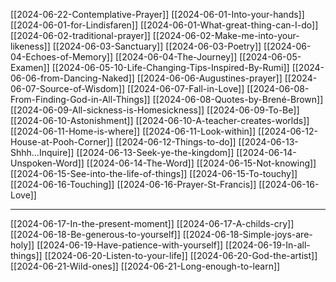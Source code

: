 [[2024-06-22-Contemplative-Prayer]] 
[[2024-06-01-Into-your-hands]]
[[2024-06-01-for-Lindisfaren]]
[[2024-06-01-What-great-thing-can-I-do]]
[[2024-06-02-traditional-prayer]]
[[2024-06-02-Make-me-into-your-likeness]]
[[2024-06-03-Sanctuary]]
[[2024-06-03-Poetry]]
[[2024-06-04-Echoes-of-Memory]]
[[2024-06-04-The-Journey]]
[[2024-06-05-Examen]]
[[2024-06-05-10-Life-Changing-Tips-Inspired-By-Rumi]]
[[2024-06-06-from-Dancing-Naked]]
[[2024-06-06-Augustines-prayer]]
[[2024-06-07-Source-of-Wisdom]]
[[2024-06-07-Fall-in-Love]]
[[2024-06-08-From-Finding-God-in-All-Things]]
[[2024-06-08-Quotes-by-Brené-Brown]]
[[2024-06-09-All-sickness-is-Homesickness]]
[[2024-06-09-To-Be]]
[[2024-06-10-Astonishment]]
[[2024-06-10-A-teacher-creates-worlds]]
[[2024-06-11-Home-is-where]]
[[2024-06-11-Look-within]]
[[2024-06-12-House-at-Pooh-Corner]]
[[2024-06-12-Things-to-do]]
[[2024-06-13-Shhh…Inquire]]
[[2024-06-13-Seek-ye-the-kingdom]]
[[2024-06-14-Unspoken-Word]]
[[2024-06-14-The-Word]]
[[2024-06-15-Not-knowing]]
[[2024-06-15-See-into-the-life-of-things]]
[[2024-06-15-To-touchy]]
[[2024-06-16-Touching]]
[[2024-06-16-Prayer-St-Francis]]
[[2024-06-16-Love]]

---

[[2024-06-17-In-the-present-moment]]
[[2024-06-17-A-childs-cry]]
[[2024-06-18-Be-generous-to-yourself]]
[[2024-06-18-Simple-joys-are-holy]]
[[2024-06-19-Have-patience-with-yourself]]
[[2024-06-19-In-all-things]]
[[2024-06-20-Listen-to-your-life]]
[[2024-06-20-God-the-artist]]
[[2024-06-21-Wild-ones]]
[[2024-06-21-Long-enough-to-learn]]